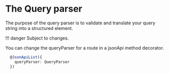 # The Query parser

The purpose of the query parser is to validate and translate your query string into a structured element.

!!! danger
    Subject to changes.

You can change the queryParser for a route in a jsonApi method decorator.

```ts
  @JsonApiList({
    queryParser: QueryParser
  })
```